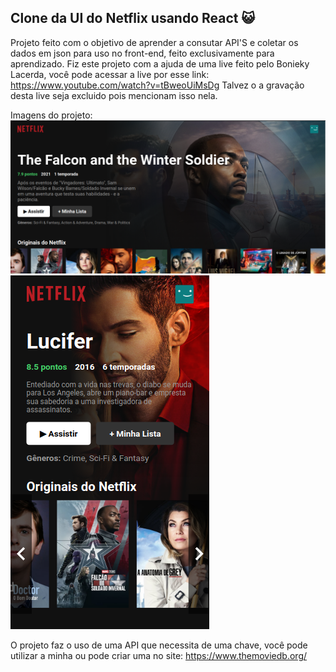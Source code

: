 ## Clone da UI do Netflix usando React 😺
Projeto feito com o objetivo de aprender a consutar API'S e coletar os dados em json para uso no front-end, feito exclusivamente para aprendizado.
Fiz este projeto com a ajuda de uma live feito pelo Bonieky Lacerda, você pode acessar a live por esse link: https://www.youtube.com/watch?v=tBweoUiMsDg
Talvez o a gravação desta live seja excluido pois mencionam isso nela.

Imagens do projeto:
![](prints/pc1.png)
![](prints/phone1.png)

O projeto faz o uso de uma API que necessita de uma chave, você pode utilizar a minha ou pode criar uma no site: https://www.themoviedb.org/
